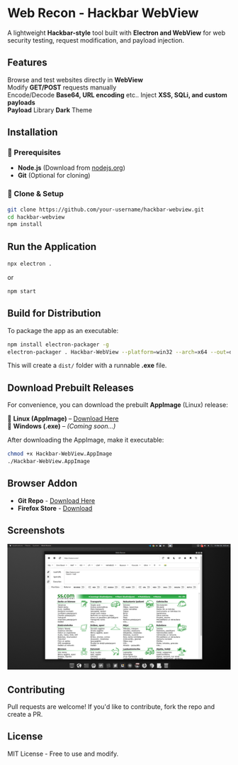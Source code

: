 # **Web Recon - Hackbar WebView**
A lightweight **Hackbar-style** tool built with **Electron and WebView** for web security testing, request modification, and payload injection.  

## **Features**  
Browse and test websites directly in **WebView**  
Modify **GET/POST** requests manually  
Encode/Decode **Base64, URL encoding** etc.. 
Inject **XSS, SQLi, and custom payloads**  
**Payload** Library
**Dark** Theme

## **Installation**  
### **🔹 Prerequisites**  
- **Node.js** (Download from [nodejs.org](https://nodejs.org))  
- **Git** (Optional for cloning)  

### **🔹 Clone & Setup**  
```sh
git clone https://github.com/your-username/hackbar-webview.git
cd hackbar-webview
npm install
```
## **Run the Application**  
```sh
npx electron .
```
or  
```sh
npm start
```
## **Build for Distribution**  
To package the app as an executable:  
```sh
npm install electron-packager -g
electron-packager . Hackbar-WebView --platform=win32 --arch=x64 --out=dist/
```
This will create a `dist/` folder with a runnable **.exe** file.  

## **Download Prebuilt Releases**  
For convenience, you can download the prebuilt **AppImage** (Linux) release:  

🔹 **Linux (AppImage)** – [Download Here](https://github.com/mr-bipolar/web-recon/releases)   
🔹 **Windows (.exe)** – *(Coming soon...)*  

After downloading the AppImage, make it executable:  
```sh
chmod +x Hackbar-WebView.AppImage
./Hackbar-WebView.AppImage
```
## **Browser Addon** 
- **Git Repo** - [Download Here](https://github.com/mr-bipolar/hackbar)
- **Firefox Store** - [ Download ](https://addons.mozilla.org/en-US/firefox/addon/maxs-hackbar/) 

## **Screenshots**  
![Hackbar WebView UI](screen2.png)  

## **Contributing**  
Pull requests are welcome! If you'd like to contribute, fork the repo and create a PR.  


## **License**  
MIT License - Free to use and modify.  






